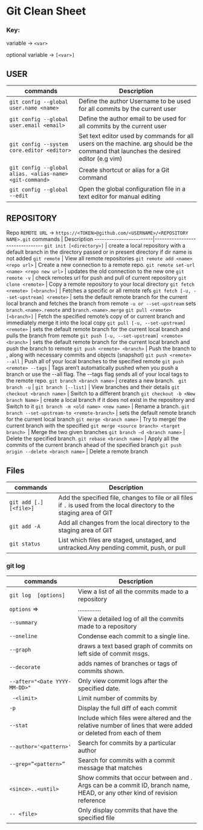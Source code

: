 # Git Clean Sheet

### Key:
  variable ->  `<var>`
  
  optional variable -> `[<var>]`

## USER
commands                                      |                   Description
----------------------------------------------|--------------------------------
`git config --global user.name <name>` | Define the author Username to be used for all commits by the current user
`git config --global user.email <email>` | Define the author email to be used for all commits by the current user
`git config --system core.editor <editor>`| Set text editor used by commands for all users on the machine. <editor> arg should be the command that launches the desired editor (e.g vim)
`git config --global alias. <alias-name> <git-command>` | Create shortcut or alias for a Git command
`git config --global --edit` | Open the global configuration file in a text editor for manual editing

## REPOSITORY
Repo `REMOTE URL` -> `https://<TOKEN>@github.com/<USERNAME>/<REPOSITORY NAME>.git`
commands                |                   Description
------------------------|--------------------------------
`git init [<directory>]` | create a local repository with a default branch in the directory passed or in present directory if dir name is not added
`git remote` | View all remote repositories
`git remote add <name> <repo url>` | Create a new connection to a remote repo.
`git remote set-url <name> <repo new url>` | updates the old connection <url> to the new one
`git remote -v` | check remotes <origin> url for push and pull of current repository
`git clone <remote>` | Copy a remote repository to your local directory
`git fetch <remote> [<branch>]` | Fetches a specific <branch> or all remote refs
`git fetch [-u, --set-upstream] <remote>` | sets the default remote branch for the current local branch and fetches the branch from remote `-u or --set-upstream` sets  `branch.<name>.remote` and `branch.<name>.merge`
`git pull <remote> [<branch>]` | Fetch the specified remote’s copy of <branch>  or current branch and immediately merge it into the local copy 
`git pull [-u, --set-upstream] <remote>` | sets the default remote branch for the current local branch and pulls the branch from remote
`git push [-u, --set-upstream] <remote> <branch>` | sets the default remote branch for the current local branch and push the branch to remote
`git push <remote> <branch>` | Push the branch to <remote>, along with necessary commits and objects (snapshot)
`git push <remote> --all` | Push all of your local branches to the specified remote
`git push <remote> --tags` | Tags aren’t automatically pushed when you push a branch or use the --all flag. The --tags flag sends all of your local tags to the remote repo.
`git branch <branch name>` | creates a new branch.
` git branch -u` | 
`git branch [--list]` | View branches and their details
`git checkout <branch name>` | Switch to a different branch
`git checkout -b <New branch Name>` | create a local branch if it does not exist in the repository and Switch to it
`git branch -m <old name> <new name>` | Rename a branch.
`git branch --set-upstream-to <remote-branch>` | sets the default remote branch for the current local branch
`git merge <branch name>` | Try to merge/ the current branch with the specified <branch>
`git merge <source branch> <target branch> `| Merge the two given branches
`git branch –d <branch name>` | Delete the specified branch.
`git rebase <branch name>` | Apply all the commits of the current branch ahead of the specified branch
`git push origin --delete <branch name>` | Delete a remote branch



## Files

commands                                           |                   Description
---------------------------------------------------|--------------------------------
`git add [.] [<file>]` | Add the specified file, changes to file or all files if `.` is used from the local directory to the staging area of GIT
`git add -A`  | Add all changes from the local directory to the staging area of GIT
`git status` | List which files are staged, unstaged, and untracked.Any pending commit, push, or pull


### git log

commands                                           |                   Description
---------------------------------------------------|--------------------------------
`git log  [options]`                 | View a list of all the commits made to a repository
`options` =>              | ..............
`--summary`               | View a detailed log of all the commits made to a repository
`--oneline`               | Condense each commit to a single line.
`--graph`                 | draws a text based graph of commits on left side of commit msgs.
`--decorate`              |  adds names of branches or tags of commits shown.
`--after="<Date YYYY-MM-DD>"` |  Only view commit logs after the specified date.
` -<limit>`              | Limit number of commits by <limit>
`-p`     | Display the full diff of each commit
`--stat` | Include which files were altered and the relative number of lines that were added or deleted from each of them
`--author='<pattern>'` | Search for commits by a particular author
`--grep=”<pattern>”`    | Search for commits with a commit message that matches <pattern>
`<since>..<until>`     | Show commits that occur between <since> and <until>. Args can be a commit ID, branch name, HEAD, or any other kind of revision reference
`-- <file>` | Only display commits that have the specified file
